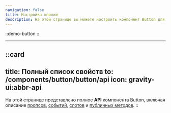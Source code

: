 ```yaml
---
navigation: false
title: Настройка кнопки
description: На этой странице вы можете настроить компонент Button для своих Vue-приложений, изменяя его свойства под конкретные задачи. Доступен живой предпросмотр кода и поведения компонента.
---
```


::demo-button
::

---

::card
---
title: Полный список свойств
to: /components/button/button/api
icon: gravity-ui:abbr-api
---
На этой странице представлено полное **API** компонента Button, включая описание [пропсов](/components/button/button/api#props), [событий](/components/button/button/api#emits), [слотов](/components/button/button/api#slots) и [публичных методов](/components/button/button/api#expose).
::